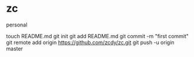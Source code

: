 zc
==

personal

touch README.md
git init
git add README.md
git commit -m "first commit"
git remote add origin https://github.com/zcdy/zc.git
git push -u origin master
